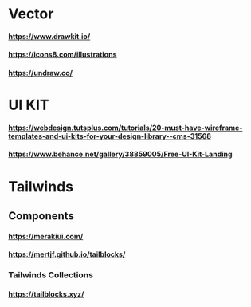 # Vector
#### https://www.drawkit.io/
#### https://icons8.com/illustrations
#### https://undraw.co/

# UI KIT
#### https://webdesign.tutsplus.com/tutorials/20-must-have-wireframe-templates-and-ui-kits-for-your-design-library--cms-31568
#### https://www.behance.net/gallery/38859005/Free-UI-Kit-Landing

# Tailwinds
## Components 
#### https://merakiui.com/
#### https://mertjf.github.io/tailblocks/
### Tailwinds Collections
#### https://tailblocks.xyz/
